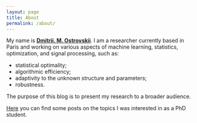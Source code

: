 ```yaml
---
layout: page
title: About
permalink: /about/
---
```


My name is [__Dmitrii. M. Ostrovskii__](https://ostrodmit.github.io/). 
I am a researcher currently based in Paris and working on various aspects of machine learning, statistics, optimization, and signal processing, such as: 
* statistical optimality;
* algorithmic efficiency;
* adaptivity to the unknown structure and parameters;
* robustness.

The purpose of this blog is to present my research to a broader audience.

[Here](https://ostrodmit.blog/) you can find some posts on the topics I was interested in as a PhD student.